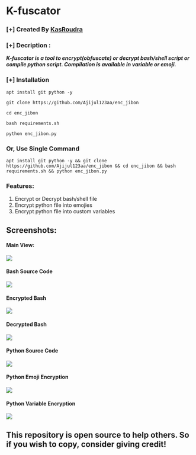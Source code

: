 # K-fuscator

### [+] Created By <a href="https://github.com/Ajijul123aa">KasRoudra</a>

### [+] Decription :
***K-fuscator is a tool to encrypt(obfuscate) or decrypt bash/shell script or compile python script. Compilation is available in variable or emoji.***

### [+] Installation

```apt install git python -y```

```git clone https://github.com/Ajijul123aa/enc_jibon```

```cd enc_jibon```

```bash requirements.sh```

```python enc_jibon.py```


### Or, Use Single Command
```
apt install git python -y && git clone https://github.com/Ajijul123aa/enc_jibon && cd enc_jibon && bash requirements.sh && python enc_jibon.py
``` 

### Features:
1. Encrypt or Decrypt bash/shell file
2. Encrypt python file into emojies
3. Encrypt python file into custom variables

## Screenshots:

#### Main View:

<img src="main.jpeg">

#### Bash Source Code

<img src="screenshots/source-bash.jpeg">

#### Encrypted Bash

<img src="screenshots/encrypted-bash.jpeg">

#### Decrypted Bash

<img src="screenshots/decrypted-bash.jpeg">

#### Python Source Code

<img src="screenshots/source-py.jpeg">

#### Python Emoji Encryption

<img src="screenshots/emoji-encryption.jpeg">

#### Python Variable Encryption

<img src="screenshots/variable-encryption.jpeg">

## This repository is open source to help others. So if you wish to copy, consider giving credit!

